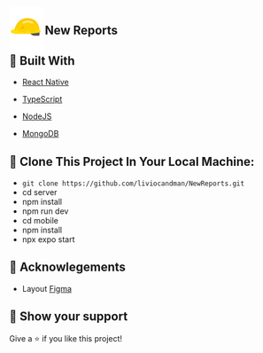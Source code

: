<img align="left" src="https://github.com/liviocandman/NewReports/blob/master/mobile/src/assets/logo.png" height="80px"/>
<h2>New Reports</h2>

## 🧪 Built With

- [React Native](https://reactnative.dev/)
- [TypeScript](https://www.typescriptlang.org/)

- [NodeJS](https://nodejs.org/en/)
- [MongoDB](https://www.mongodb.com/home)

## 🚀 Clone This Project In Your Local Machine:

- `git clone https://github.com/liviocandman/NewReports.git`
- cd server
- npm install
- npm run dev
- cd mobile
- npm install
- npx expo start

## 📝 Acknowlegements

- Layout [Figma](https://www.figma.com/file/vejLWQGlFGH5pE3fwizJC9/Prot%C3%B3tipo-Naveg%C3%A1vel?node-id=0%3A1)

## 🔖 Show your support

Give a ⭐️ if you like this project!
